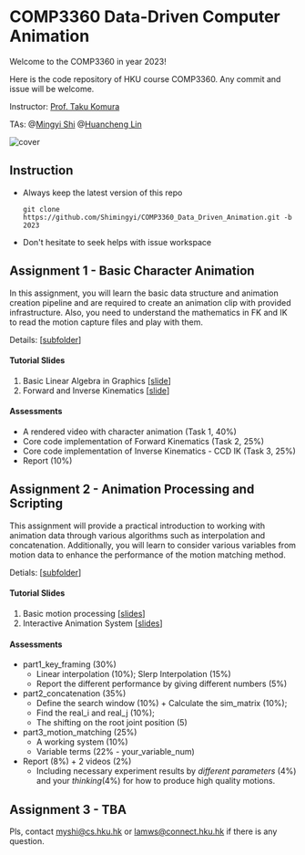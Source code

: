 # COMP3360 Data-Driven Computer Animation

Welcome to the COMP3360 in year 2023!

Here is the code repository of HKU course COMP3360. Any commit and issue will be welcome.

Instructor: [Prof. Taku Komura](https://www.cs.hku.hk/index.php/people/academic-staff/taku)

TAs: @[Mingyi Shi](https://rubbly.cn)  @[Huancheng Lin](https://github.com/LamWS)

![cover](https://user-images.githubusercontent.com/7709951/212983788-cf6feaed-c81c-4b99-8638-d7cf2a8f9328.jpg)

## Instruction

* Always keep the latest version of this repo
  ```
  git clone https://github.com/Shimingyi/COMP3360_Data_Driven_Animation.git -b 2023
  ```
* Don't hesitate to seek helps with issue workspace

## Assignment 1 - Basic Character Animation

In this assignment, you will learn the basic data structure and animation creation pipeline and are required to create an animation clip with provided infrastructure. Also, you need to understand the mathematics in FK and IK to read the motion capture files and play with them.

Details: [[subfolder](./assignment_1)]

#### Tutorial Slides

1. Basic Linear Algebra in Graphics [[slide](./COMP3360_ANI_T1.pdf)]
2. Forward and Inverse Kinematics [[slide](./COMP3360_ANI_T2.pdf)]

#### Assessments

- A rendered video with character animation (Task 1, 40%)
- Core code implementation of Forward Kinematics (Task 2, 25%)
- Core code implementation of Inverse Kinematics - CCD IK (Task 3, 25%)
- Report (10%)

## Assignment 2 - Animation Processing and Scripting

This assignment will provide a practical introduction to working with animation data through various algorithms such as interpolation and concatenation. Additionally, you will learn to consider various variables from motion data to enhance the performance of the motion matching method.

Detials: [[subfolder](./assignment_2)]

#### Tutorial Slides

1. Basic motion processing [[slides](./COMP3360_ANI_T3.pdf)]
2. Interactive Animation System [[slides](./COMP3360_ANI_T4.pdf)]

#### Assessments

* part1_key_framing (30%)
  * Linear interpolation (10%); Slerp Interpolation (15%)
  * Report the different performance by giving different numbers (5%)
* part2_concatenation (35%)
  * Define the search window (10%) + Calculate the sim_matrix (10%);
  * Find the real_i and real_j (10%);
  * The shifting on the root joint position (5)
* part3_motion_matching (25%)
  * A working system (10%)
  * Variable terms (22% - your_variable_num)
* Report (8%) + 2 videos (2%)
  * Including necessary experiment results by *different parameters* (4%) and your *thinking*(4%) for how to produce high quality motions.

## Assignment 3 - TBA

Pls, contact myshi@cs.hku.hk or lamws@connect.hku.hk if there is any question.
